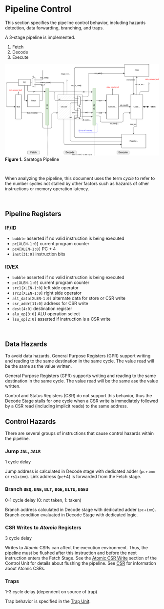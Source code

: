 # Pipeline Control

This section specifies the pipeline control behavior, including hazards detection,
data forwarding, branching, and traps.

A 3-stage pipeline is implemented.
1. Fetch
2. Decode
3. Execute

![Pipeline\label{pipeline}](./figures/Pipeline.drawio.svg) \
**Figure 1.** Saratoga Pipeline

<br>

When analyzing the pipeline, this document uses the term *cycle* to refer to the
number cycles not stalled by other factors such as hazards of other instructions
or memory operation latency.

<br>

## Pipeline Registers

### IF/ID
- `bubble` asserted if no valid instruction is being executed
- `pc[XLEN-1:0]` current program counter
- `pc4[XLEN-1:0]` PC + 4
- `inst[31:0]` instruction bits

### ID/EX
- `bubble` asserted if no valid instruction is being executed
- `pc[XLEN-1:0]` current program counter
- `src1[XLEN-1:0]` left side operator
- `src2[XLEN-1:0]` right side operator
- `alt_data[XLEN-1:0]` alternate data for store or CSR write
- `csr_addr[11:0]` address for CSR write
- `dest[4:0]` destination register
- `alu_op[3:0]` ALU operation select
- `lsu_op[2:0]` asserted if instruction is a CSR write

<br>

## Data Hazards

To avoid data hazards, General Purpose Registers (GPR) support writing and
reading to the same destination in the same cycle. The value read will be the
same as the value written.

General Purpose Registers (GPR) supports writing and reading to the same destination
in the same cycle. The value read will be the same ase the value written.

Control and Status Registers (CSR) do not support this behavior, thus the Decode
Stage stalls for one cycle when a CSR write is immediately followed by a CSR
read (including implicit reads) to the same address.

## Control Hazards

There are several groups of instructions that cause control hazards within the
pipeline.

### Jump `JAL`, `JALR`

1 cycle delay

Jump address is calculated in Decode stage with dedicated adder (`pc`+`imm` or `rs1`+`imm`).
Link address (`pc`+4) is forwarded from the Fetch stage.

### Branch `BEQ`, `BNE`, `BLT`, `BGE`, `BLTU`, `BGEU`

0-1 cycle delay (0: not taken, 1: taken)

Branch address calculated in Decode stage with dedicated adder (`pc`+`imm`).
Branch condition evaluated in Decode Stage with dedicated logic.

### CSR Writes to *Atomic* Registers

3 cycle delay

Writes to *Atomic* CSRs can affect the execution environment. Thus, the pipeline
must be flushed after this instruction and before the next instruction enters
the Fetch Stage. See the [Atomic CSR Write](./Control.md#atomic-csr-write)
section of the Control Unit for details about flushing the pipeline. See
[CSR](./CSR.md) for information about Atomic CSRs.

### Traps

1-3 cycle delay (dependent on source of trap)

Trap behavior is specified in the [Trap Unit](./Trap.md).
